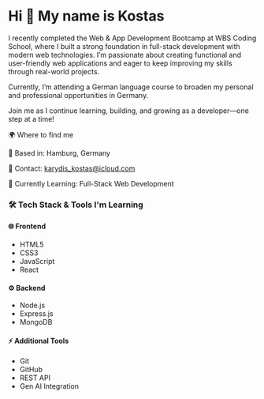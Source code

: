 Hi 👋 My name is Kostas
===============================

I recently completed the Web & App Development Bootcamp at WBS Coding School, where I built a strong foundation in full-stack development with modern web technologies. I’m passionate about creating functional and user-friendly web applications and eager to keep improving my skills through real-world projects.

Currently, I’m attending a German language course to broaden my personal and professional opportunities in Germany.

Join me as I continue learning, building, and growing as a developer—one step at a time!

🌍 Where to find me

📍 Based in: Hamburg, Germany

📧 Contact: karydis_kostas@icloud.com

🧠 Currently Learning: Full-Stack Web Development

### 🛠️ Tech Stack & Tools I'm Learning  

#### 🌐 Frontend  
- HTML5  
- CSS3  
- JavaScript  
- React  

#### ⚙️ Backend  
- Node.js  
- Express.js  
- MongoDB  

#### ⚡ Additional Tools  
- Git  
- GitHub  
- REST API   
- Gen AI Integration

